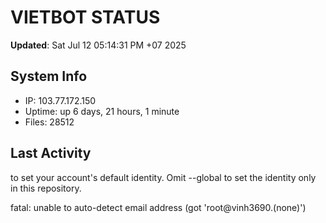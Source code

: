 # VIETBOT STATUS
**Updated**: Sat Jul 12 05:14:31 PM +07 2025

## System Info
- IP: 103.77.172.150
- Uptime: up 6 days, 21 hours, 1 minute
- Files: 28512

## Last Activity

to set your account's default identity.
Omit --global to set the identity only in this repository.

fatal: unable to auto-detect email address (got 'root@vinh3690.(none)')
